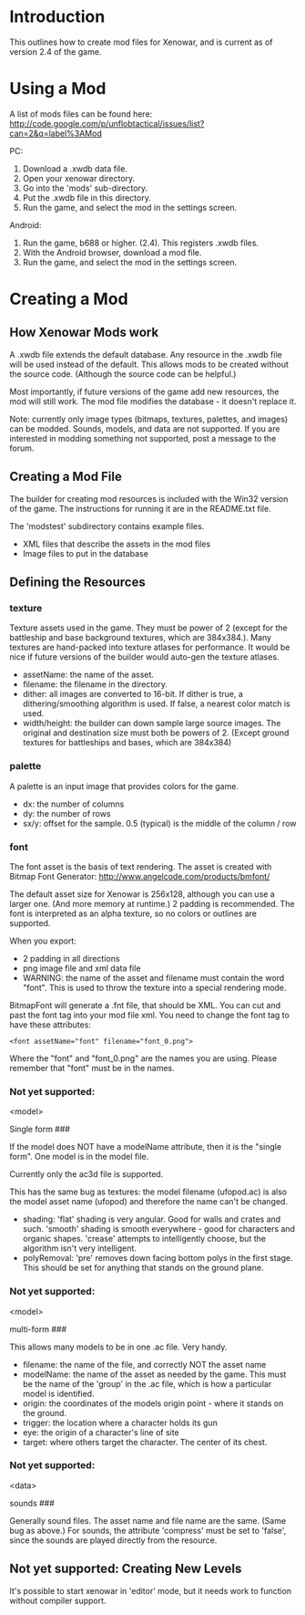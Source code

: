 # Introduction #

This outlines how to create mod files for Xenowar, and is current as of version 2.4 of the game.

# Using a Mod #

A list of mods files can be found here:
http://code.google.com/p/unflobtactical/issues/list?can=2&q=label%3AMod

PC:
  1. Download a .xwdb data file.
  1. Open your xenowar directory.
  1. Go into the 'mods' sub-directory.
  1. Put the .xwdb file in this directory.
  1. Run the game, and select the mod in the settings screen.

Android:
  1. Run the game, b688 or higher. (2.4). This registers .xwdb files.
  1. With the Android browser, download a mod file.
  1. Run the game, and select the mod in the settings screen.

# Creating a Mod #

## How Xenowar Mods work ##

A .xwdb file extends the default database. Any resource in the .xwdb file will be used instead of the default. This allows mods to be created without the source code. (Although the source code can be helpful.)

Most importantly, if future versions of the game add new resources, the mod will still work. The mod file modifies the database - it doesn't replace it.

Note: currently only image types (bitmaps, textures, palettes, and images) can be modded. Sounds, models, and data are not supported. If you are interested in modding something not supported, post a message to the forum.

## Creating a Mod File ##

The builder for creating mod resources is included with the Win32 version of the game. The instructions for running it are in the README.txt file.

The 'modstest' subdirectory contains example files.
  * XML files that describe the assets in the mod files
  * Image files to put in the database

## Defining the Resources ##

### texture ###

Texture assets used in the game. They must be power of 2 (except for the battleship and base background textures, which are 384x384.). Many textures are hand-packed into texture atlases for performance. It would be nice if future versions of the builder would auto-gen the texture atlases.

  * assetName: the name of the asset.
  * filename: the filename in the directory.
  * dither: all images are converted to 16-bit. If dither is true, a dithering/smoothing algorithm is used. If false, a nearest color match is used.
  * width/height: the builder can down sample large source images. The original and destination size must both be powers of 2. (Except ground textures for battleships and bases, which are 384x384)

### palette ###

A palette is an input image that provides colors for the game.
  * dx: the number of columns
  * dy: the number of rows
  * sx/y: offset for the sample. 0.5 (typical) is the middle of the column / row

### font ###

The font asset is the basis of text rendering. The asset is created with Bitmap Font Generator: http://www.angelcode.com/products/bmfont/

The default asset size for Xenowar is 256x128, although you can use a larger one. (And more memory at runtime.) 2 padding is recommended. The font is interpreted as an alpha texture, so no colors or outlines are supported.

When you export:
  * 2 padding in all directions
  * png image file and xml data file
  * WARNING: the name of the asset and filename must contain the word "font". This is used to throw the texture into a special rendering mode.

BitmapFont will generate a .fnt file, that should be XML. You can cut and past the font tag into your mod file xml. You need to change the font tag to have these attributes:

```
<font assetName="font" filename="font_0.png">
```

Where the "font" and "font\_0.png" are the names you are using. Please remember that "font" must be in the names.

### Not yet supported: 

&lt;model&gt;

 Single form ###

If the model does NOT have a modelName attribute, then it is the "single form". One model is in the model file.

Currently only the ac3d file is supported.

This has the same bug as textures: the model filename (ufopod.ac) is also the model asset name (ufopod) and therefore the name can't be changed.

  * shading: 'flat' shading is very angular. Good for walls and crates and such. 'smooth' shading is smooth everywhere - good for characters and organic shapes. 'crease' attempts to intelligently choose, but the algorithm isn't very intelligent.
  * polyRemoval: 'pre' removes down facing bottom polys in the first stage. This should be set for anything that stands on the ground plane.

### Not yet supported: 

&lt;model&gt;

 multi-form ###

This allows many models to be in one .ac file. Very handy.

  * filename: the name of the file, and correctly NOT the asset name
  * modelName: the name of the asset as needed by the game. This must be the name of the 'group' in the .ac file, which is how a particular model is identified.
  * origin: the coordinates of the models origin point - where it stands on the ground.
  * trigger: the location where a character holds its gun
  * eye: the origin of a character's line of site
  * target: where others target the character. The center of its chest.

### Not yet supported: 

&lt;data&gt;

 sounds ###

Generally sound files. The asset name and file name are the same. (Same bug as above.) For sounds, the attribute 'compress' must be set to 'false', since the sounds are played directly from the resource.

## Not yet supported: Creating New Levels ##

It's possible to start xenowar in 'editor' mode, but it needs work to function without compiler support.